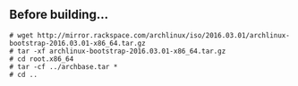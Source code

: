 
## Before building...

```console
# wget http://mirror.rackspace.com/archlinux/iso/2016.03.01/archlinux-bootstrap-2016.03.01-x86_64.tar.gz
# tar -xf archlinux-bootstrap-2016.03.01-x86_64.tar.gz
# cd root.x86_64
# tar -cf ../archbase.tar *
# cd ..
```

